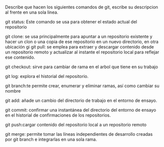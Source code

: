 Describe que hacen los siguientes comandos de git, escribe su descripcion al frente en una sola linea.

git status: Este comando se usa para obtener el estado actual del repositorio

git clone: se usa principalmente para apuntar a un repositorio existente y hacer un clon o una copia de ese repositorio en un nuevo directorio, en otra ubicación
gi
git pull: se emplea para extraer y descargar contenido desde un repositorio remoto y actualizar al instante el repositorio local para reflejar ese contenido.

git checkout: sirve para cambiar de rama en el arbol que tiene en su trabajo

git log: explora el historial del repositorio.

git branch:te permite crear, enumerar y eliminar ramas, así como cambiar su nombre

git add: añade un cambio del directorio de trabajo en el entorno de ensayo.

git commit: confirmar una instantánea del directorio del entorno de ensayo en el historial de confirmaciones de los repositorios.

git push:cargar contenido del repositorio local a un repositorio remoto

git merge: permite tomar las líneas independientes de desarrollo creadas por git branch e integrarlas en una sola rama.
